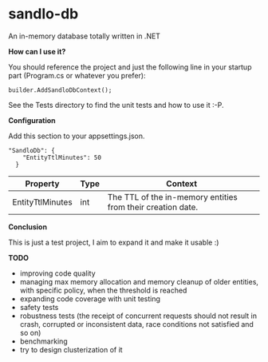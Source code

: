 # sandlo-db
An in-memory database totally written in .NET

**How can I use it?**

You should reference the project and just the following line in your startup part (Program.cs or whatever you prefer):

```
builder.AddSandloDbContext();
```

See the Tests directory to find the unit tests and how to use it :-P.

**Configuration**

Add this section to your appsettings.json. 

```
"SandloDb": {
    "EntityTtlMinutes": 50
  }
```
Property | Type | Context |
--- | --- | --- |
EntityTtlMinutes | int | The TTL of the in-memory entities from their creation date. |

**Conclusion**

This is just a test project, I aim to expand it and make it usable :)

**TODO**

- improving code quality
- managing max memory allocation and memory cleanup of older entities, with specific policy, when the threshold is reached
- expanding code coverage with unit testing
- safety tests
- robustness tests (the receipt of concurrent requests should not result in crash, corrupted or inconsistent data, race conditions not satisfied and so on)
- benchmarking
- try to design clusterization of it

  

